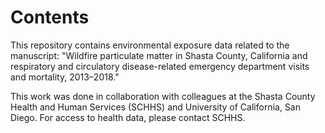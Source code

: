 # Contents
This repository contains environmental exposure data related to the manuscript: "Wildfire particulate matter in Shasta County, California and respiratory and circulatory disease-related emergency department visits and mortality, 2013–2018."

This work was done in collaboration with colleagues at the Shasta County Health and Human Services (SCHHS) and University of California, San Diego. For access to health data, please contact SCHHS.

